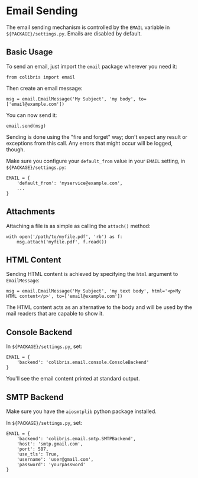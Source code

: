 # Email Sending

The email sending mechanism is controlled by the `EMAIL` variable in `${PACKAGE}/settings.py`. Emails are disabled by
default.

## Basic Usage

To send an email, just import the `email` package wherever you need it:

    from colibris import email

Then create an email message:

    msg = email.EmailMessage('My Subject', 'my body', to=['email@example.com'])

You can now send it:

    email.send(msg)

Sending is done using the "fire and forget" way; don't expect any result or exceptions from this call. Any errors that
might occur will be logged, though.

Make sure you configure your `default_from` value in your `EMAIL` setting, in `${PACKAGE}/settings.py`:

    EMAIL = {
        'default_from': 'myservice@example.com',
        ...
    }

## Attachments

Attaching a file is as simple as calling the `attach()` method:

    with open('/path/to/myfile.pdf', 'rb') as f:
        msg.attach('myfile.pdf', f.read())

## HTML Content

Sending HTML content is achieved by specifying the `html` argument to `EmailMessage`:

    msg = email.EmailMessage('My Subject', 'my text body', html='<p>My HTML content</p>', to=['email@example.com'])

The HTML content acts as an alternative to the body and will be used by the mail readers that are capable to show it.

## Console Backend

In `${PACKAGE}/settings.py`, set:

    EMAIL = {
        'backend': 'colibris.email.console.ConsoleBackend'
    }

You'll see the email content printed at standard output.

## SMTP Backend

Make sure you have the `aiosmtplib` python package installed.

In `${PACKAGE}/settings.py`, set:

    EMAIL = {
        'backend': 'colibris.email.smtp.SMTPBackend',
        'host': 'smtp.gmail.com',
        'port': 587,
        'use_tls': True,
        'username': 'user@gmail.com',
        'password': 'yourpassword'
    }
